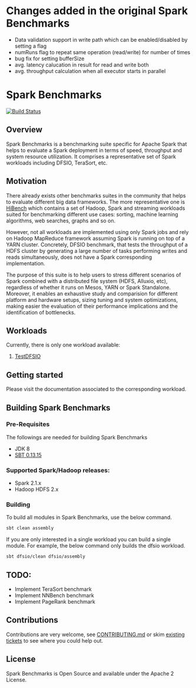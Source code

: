 Changes added in the original Spark Benchmarks
==============================================
- Data validation support in write path which can be enabled/disabled by setting a flag
- numRuns flag to repeat same operation (read/write) for number of times
- bug fix for setting bufferSize
- avg. latency calucation in result for read and write both
- avg. throughput calculation when all executor starts in parallel




Spark Benchmarks
================

[![Build Status](https://travis-ci.org/BBVA/spark-benchmarks.svg?branch=master)](https://travis-ci.org/BBVA/spark-benchmarks)

Overview
--------

Spark Benchmarks is a benchmarking suite specific for Apache Spark that helps to evaluate a Spark deployment 
in terms of speed, throughput and system resource utilization. It comprises a representative set of Spark workloads 
including DFSIO, TeraSort, etc.

Motivation
----------

There already exists other benchmarks suites in the community that helps to evaluate different big data 
frameworks. The more representative one is [HiBench](https://github.com/intel-hadoop/HiBench) which contains a set of 
Hadoop, Spark and streaming workloads suited for benchmarking different use cases: sorting, machine learning 
algorithms, web searches, graphs and so on. 

However, not all workloads are implemented using only Spark jobs and rely on Hadoop MapReduce framework assuming Spark
is running on top of a YARN cluster. Concretely, DFSIO benchmark, that tests the throughput of a HDFS cluster by 
generating a large number of tasks performing writes and reads simultaneously, does not have a Spark corresponding 
implementation.

The purpose of this suite is to help users to stress different scenarios of Spark combined with a distributed 
file system (HDFS, Alluxio, etc), regardless of whether it runs on Mesos, YARN or Spark Standalone. Moreover, it enables
an exhaustive study and comparision for different platform and hardware setups, sizing tuning and system optimizations, 
making easier the evaluation of their performance implications and the identification of bottlenecks.

Workloads
---------

Currently, there is only one workload available:

1. [TestDFSIO](./docs/TestDFSIO.md)

Getting started
---------------

Please visit the documentation associated to the corresponding workload.

Building Spark Benchmarks
-------------------------

### Pre-Requisites

The followings are needed for building Spark Benchmarks

* JDK 8
* [SBT 0.13.15](http://www.scala-sbt.org/0.13.15/docs/Getting-Started/Setup.html)

### Supported Spark/Hadoop releases:

* Spark 2.1.x
* Hadoop HDFS 2.x

### Building

To build all modules in Spark Benchmarks, use the below command.

```bash
sbt clean assembly
```

If you are only interested in a single workload you can build a single module. For example, the below command only
builds the dfsio workload.

```bash
sbt dfsio/clean dfsio/assembly
```

## TODO:

* Implement TeraSort benchmark
* Implement NNBench benchmark
* Implement PageRank benchmark

## Contributions

Contributions are very welcome, see [CONTRIBUTING.md](https://github.com/BBVA/spark-benchmarks/blob/master/CONTRIBUTING.md) 
or skim [existing tickets](https://github.com/BBVA/spark-benchmarks/issues) to see where you could help out.

## License

Spark Benchmarks is Open Source and available under the Apache 2 License.
